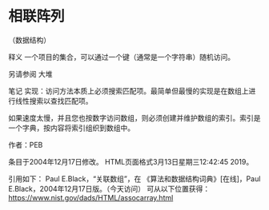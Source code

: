# 相联阵列


（数据结构）



释义
一个项目的集合，可以通过一个键（通常是一个字符串）随机访问。



另请参阅
大堆



笔记
实现：访问方法本质上必须搜索匹配项。最简单但最慢的实现是在数组上进行线性搜索以查找匹配项。

如果速度太慢，并且您也按数字访问数组，则必须创建并维护数组的索引。索引是一个字典，按内容将索引组织到数组中。


作者：PEB







条目于2004年12月17日修改。
HTML页面格式3月13日星期三12:42:45 2019。



引用如下：
Paul E.Black，“关联数组”，在
《算法和数据结构词典》[在线]，Paul E.Black，2004年12月17日版。（今天访问）
可从以下位置获得：https://www.nist.gov/dads/HTML/assocarray.html